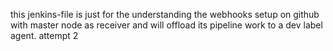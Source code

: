 this jenkins-file is just for the understanding the webhooks setup on github with master node as receiver and will offload its pipeline work to a dev label agent.
attempt 2
